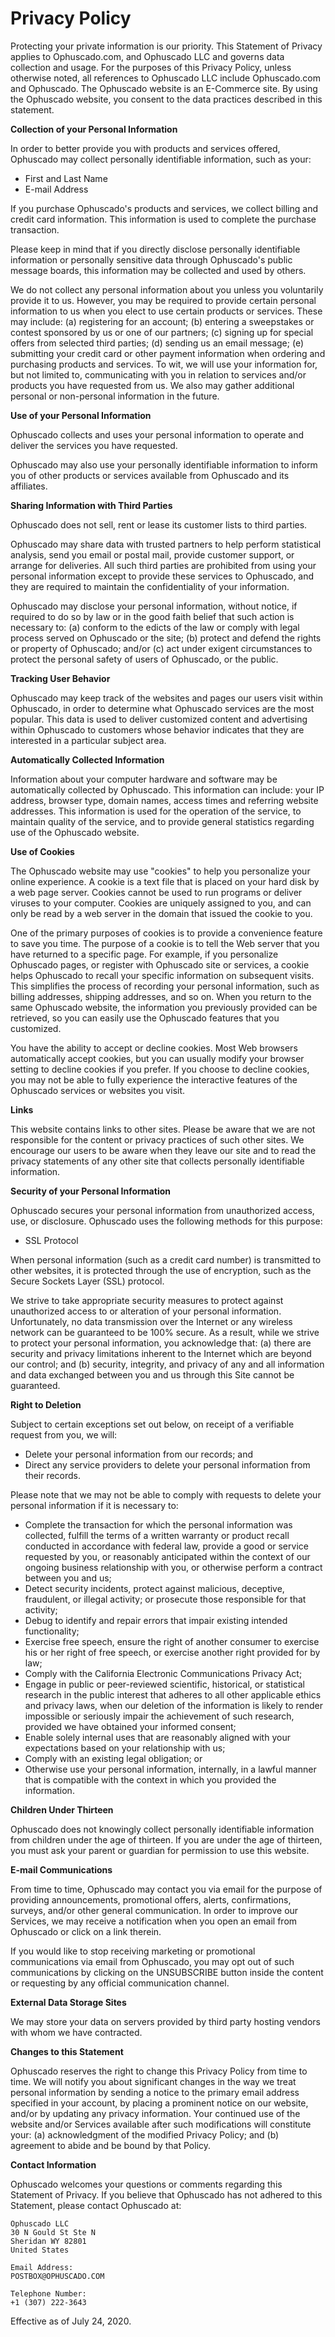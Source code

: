 <!-- created: 2020-07-24 13:37:00+00:00 -->
<!-- language: en -->
<!-- title: Privacy Policy -->

# Privacy Policy

Protecting your private information is our priority. This Statement of Privacy applies to Ophuscado.com, and Ophuscado LLC and governs data collection and usage. For the purposes of this Privacy Policy, unless otherwise noted, all references to Ophuscado LLC include Ophuscado.com and Ophuscado. The Ophuscado website is an E-Commerce site. By using the Ophuscado website, you consent to the data practices described in this statement.

**Collection of your Personal Information**

In order to better provide you with products and services offered, Ophuscado may collect personally identifiable information, such as your:

- First and Last Name
- E-mail Address

If you purchase Ophuscado's products and services, we collect billing and credit card information. This information is used to complete the purchase transaction.

Please keep in mind that if you directly disclose personally identifiable information or personally sensitive data through Ophuscado's public message boards, this information may be collected and used by others.

We do not collect any personal information about you unless you voluntarily provide it to us. However, you may be required to provide certain personal information to us when you elect to use certain products or services. These may include: (a) registering for an account; (b) entering a sweepstakes or contest sponsored by us or one of our partners; (c) signing up for special offers from selected third parties; (d) sending us an email message; (e) submitting your credit card or other payment information when ordering and purchasing products and services. To wit, we will use your information for, but not limited to, communicating with you in relation to services and/or products you have requested from us. We also may gather additional personal or non-personal information in the future.

**Use of your Personal Information**

Ophuscado collects and uses your personal information to operate and deliver the services you have requested.

Ophuscado may also use your personally identifiable information to inform you of other products or services available from Ophuscado and its affiliates.

**Sharing Information with Third Parties**

Ophuscado does not sell, rent or lease its customer lists to third parties.

Ophuscado may share data with trusted partners to help perform statistical analysis, send you email or postal mail, provide customer support, or arrange for deliveries. All such third parties are prohibited from using your personal information except to provide these services to Ophuscado, and they are required to maintain the confidentiality of your information.

Ophuscado may disclose your personal information, without notice, if required to do so by law or in the good faith belief that such action is necessary to: (a) conform to the edicts of the law or comply with legal process served on Ophuscado or the site; (b) protect and defend the rights or property of Ophuscado; and/or (c) act under exigent circumstances to protect the personal safety of users of Ophuscado, or the public.

**Tracking User Behavior**

Ophuscado may keep track of the websites and pages our users visit within Ophuscado, in order to determine what Ophuscado services are the most popular. This data is used to deliver customized content and advertising within Ophuscado to customers whose behavior indicates that they are interested in a particular subject area.

**Automatically Collected Information**

Information about your computer hardware and software may be automatically collected by Ophuscado. This information can include: your IP address, browser type, domain names, access times and referring website addresses. This information is used for the operation of the service, to maintain quality of the service, and to provide general statistics regarding use of the Ophuscado website.

**Use of Cookies**

The Ophuscado website may use "cookies" to help you personalize your online experience. A cookie is a text file that is placed on your hard disk by a web page server. Cookies cannot be used to run programs or deliver viruses to your computer. Cookies are uniquely assigned to you, and can only be read by a web server in the domain that issued the cookie to you.

One of the primary purposes of cookies is to provide a convenience feature to save you time. The purpose of a cookie is to tell the Web server that you have returned to a specific page. For example, if you personalize Ophuscado pages, or register with Ophuscado site or services, a cookie helps Ophuscado to recall your specific information on subsequent visits. This simplifies the process of recording your personal information, such as billing addresses, shipping addresses, and so on. When you return to the same Ophuscado website, the information you previously provided can be retrieved, so you can easily use the Ophuscado features that you customized.

You have the ability to accept or decline cookies. Most Web browsers automatically accept cookies, but you can usually modify your browser setting to decline cookies if you prefer. If you choose to decline cookies, you may not be able to fully experience the interactive features of the Ophuscado services or websites you visit.

**Links**

This website contains links to other sites. Please be aware that we are not responsible for the content or privacy practices of such other sites. We encourage our users to be aware when they leave our site and to read the privacy statements of any other site that collects personally identifiable information.

**Security of your Personal Information**

Ophuscado secures your personal information from unauthorized access, use, or disclosure. Ophuscado uses the following methods for this purpose:

- SSL Protocol

When personal information (such as a credit card number) is transmitted to other websites, it is protected through the use of encryption, such as the Secure Sockets Layer (SSL) protocol.

We strive to take appropriate security measures to protect against unauthorized access to or alteration of your personal information. Unfortunately, no data transmission over the Internet or any wireless network can be guaranteed to be 100% secure. As a result, while we strive to protect your personal information, you acknowledge that: (a) there are security and privacy limitations inherent to the Internet which are beyond our control; and (b) security, integrity, and privacy of any and all information and data exchanged between you and us through this Site cannot be guaranteed.

**Right to Deletion**

Subject to certain exceptions set out below, on receipt of a verifiable request from you, we will:

- Delete your personal information from our records; and
- Direct any service providers to delete your personal information from their records.

Please note that we may not be able to comply with requests to delete your personal information if it is necessary to:

- Complete the transaction for which the personal information was collected, fulfill the terms of a written warranty or product recall conducted in accordance with federal law, provide a good or service requested by you, or reasonably anticipated within the context of our ongoing business relationship with you, or otherwise perform a contract between you and us;
- Detect security incidents, protect against malicious, deceptive, fraudulent, or illegal activity; or prosecute those responsible for that activity;
- Debug to identify and repair errors that impair existing intended functionality;
- Exercise free speech, ensure the right of another consumer to exercise his or her right of free speech, or exercise another right provided for by law;
- Comply with the California Electronic Communications Privacy Act;
- Engage in public or peer-reviewed scientific, historical, or statistical research in the public interest that adheres to all other applicable ethics and privacy laws, when our deletion of the information is likely to render impossible or seriously impair the achievement of such research, provided we have obtained your informed consent;
- Enable solely internal uses that are reasonably aligned with your expectations based on your relationship with us;
- Comply with an existing legal obligation; or
- Otherwise use your personal information, internally, in a lawful manner that is compatible with the context in which you provided the information.

**Children Under Thirteen**

Ophuscado does not knowingly collect personally identifiable information from children under the age of thirteen. If you are under the age of thirteen, you must ask your parent or guardian for permission to use this website.

**E-mail Communications**

From time to time, Ophuscado may contact you via email for the purpose of providing announcements, promotional offers, alerts, confirmations, surveys, and/or other general communication. In order to improve our Services, we may receive a notification when you open an email from Ophuscado or click on a link therein.

If you would like to stop receiving marketing or promotional communications via email from Ophuscado, you may opt out of such communications by clicking on the UNSUBSCRIBE button inside the content or requesting by any official communication channel.

**External Data Storage Sites**

We may store your data on servers provided by third party hosting vendors with whom we have contracted.

**Changes to this Statement**

Ophuscado reserves the right to change this Privacy Policy from time to time. We will notify you about significant changes in the way we treat personal information by sending a notice to the primary email address specified in your account, by placing a prominent notice on our website, and/or by updating any privacy information. Your continued use of the website and/or Services available after such modifications will constitute your: (a) acknowledgment of the modified Privacy Policy; and (b) agreement to abide and be bound by that Policy.

**Contact Information**

Ophuscado welcomes your questions or comments regarding this Statement of Privacy. If you believe that Ophuscado has not adhered to this Statement, please contact Ophuscado at:

    Ophuscado LLC
    30 N Gould St Ste N
    Sheridan WY 82801
    United States

    Email Address:
    POSTBOX@OPHUSCADO.COM

    Telephone Number:
    +1 (307) 222-3643

Effective as of July 24, 2020.
